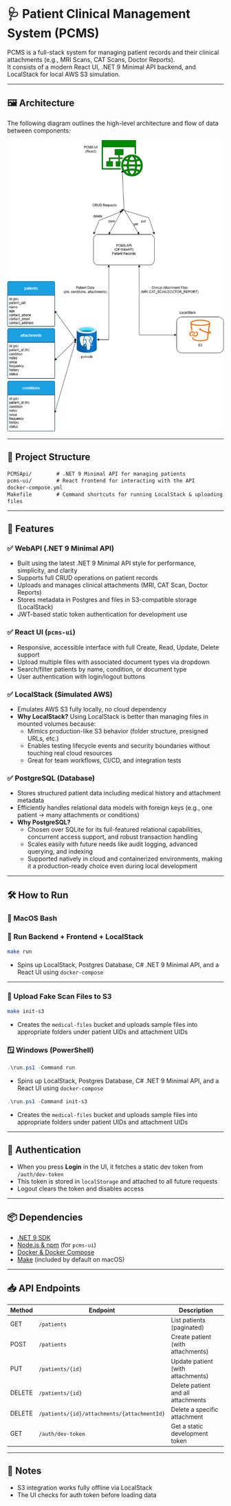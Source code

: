 # 🩺 Patient Clinical Management System (PCMS)

PCMS is a full-stack system for managing patient records and their clinical attachments (e.g., MRI Scans, CAT Scans, Doctor Reports).  
It consists of a modern React UI, .NET 9 Minimal API backend, and LocalStack for local AWS S3 simulation.

---

## 🖼️ Architecture

The following diagram outlines the high-level architecture and flow of data between components:

![Design Diagram](pcms.drawio.png)

---

## 📁 Project Structure

```
PCMSApi/        # .NET 9 Minimal API for managing patients
pcms-ui/        # React frontend for interacting with the API
docker-compose.yml
Makefile        # Command shortcuts for running LocalStack & uploading files
```

---

## 🧪 Features

### ✅ WebAPI (.NET 9 Minimal API)
- Built using the latest .NET 9 Minimal API style for performance, simplicity, and clarity
- Supports full CRUD operations on patient records
- Uploads and manages clinical attachments (MRI, CAT Scan, Doctor Reports)
- Stores metadata in Postgres and files in S3-compatible storage (LocalStack)
- JWT-based static token authentication for development use

### ✅ React UI (`pcms-ui`)
- Responsive, accessible interface with full Create, Read, Update, Delete support
- Upload multiple files with associated document types via dropdown
- Search/filter patients by name, condition, or document type
- User authentication with login/logout buttons

### ✅ LocalStack (Simulated AWS)
- Emulates AWS S3 fully locally, no cloud dependency
- **Why LocalStack?** Using LocalStack is better than managing files in mounted volumes because:
  - Mimics production-like S3 behavior (folder structure, presigned URLs, etc.)
  - Enables testing lifecycle events and security boundaries without touching real cloud resources
  - Great for team workflows, CI/CD, and integration tests

### ✅ PostgreSQL (Database)
- Stores structured patient data including medical history and attachment metadata
- Efficiently handles relational data models with foreign keys (e.g., one patient → many attachments or conditions)
- **Why PostgreSQL?**
  - Chosen over SQLite for its full-featured relational capabilities, concurrent access support, and robust transaction handling
  - Scales easily with future needs like audit logging, advanced querying, and indexing
  - Supported natively in cloud and containerized environments, making it a production-ready choice even during local development
---

## 🛠️ How to Run 

### 🍎 MacOS Bash

### 🔄 Run Backend + Frontend + LocalStack

```bash
make run
```

- Spins up LocalStack, Postgres Database, C# .NET 9 Minimal API, and a React UI using `docker-compose`

---

### 📂 Upload Fake Scan Files to S3

```bash
make init-s3
```

- Creates the `medical-files` bucket and uploads sample files into appropriate folders under patient UIDs and attachment UIDs

### 🪟 Windows (PowerShell)

```powershell
.\run.ps1 -Command run
```

- Spins up LocalStack, Postgres Database, C# .NET 9 Minimal API, and a React UI using `docker-compose`

```powershell
.\run.ps1 -Command init-s3
```
- Creates the `medical-files` bucket and uploads sample files into appropriate folders under patient UIDs and attachment UIDs

---

## 🔐 Authentication

- When you press **Login** in the UI, it fetches a static dev token from `/auth/dev-token`
- This token is stored in `localStorage` and attached to all future requests
- Logout clears the token and disables access

---

## 📦 Dependencies

- [.NET 9 SDK](https://dotnet.microsoft.com/en-us/download)
- [Node.js & npm](https://nodejs.org/) (for `pcms-ui`)
- [Docker & Docker Compose](https://www.docker.com/)
- [Make](https://formulae.brew.sh/formula/make) (included by default on macOS)

---

## 📥 API Endpoints

| Method | Endpoint                                 | Description                                  |
|--------|------------------------------------------|----------------------------------------------|
| GET    | `/patients`                              | List patients (paginated)                    |
| POST   | `/patients`                              | Create patient (with attachments)            |
| PUT    | `/patients/{id}`                         | Update patient (with attachments)            |
| DELETE | `/patients/{id}`                         | Delete patient and all attachments           |
| DELETE | `/patients/{id}/attachments/{attachmentId}` | Delete a specific attachment              |
| GET    | `/auth/dev-token`                        | Get a static development token               |

---

## 🧠 Notes

- S3 integration works fully offline via LocalStack
- The UI checks for auth token before loading data